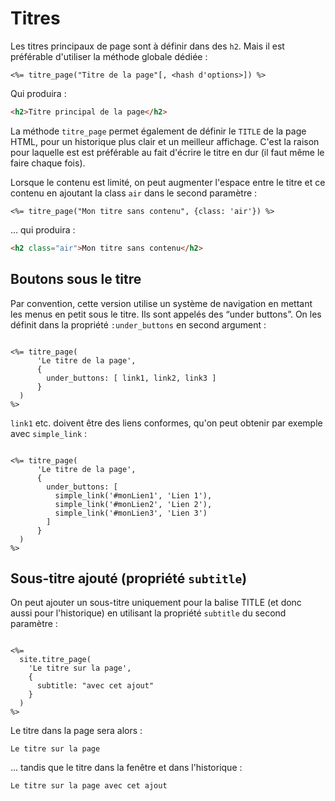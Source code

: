 # Titres

Les titres principaux de page sont à définir dans des `h2`. Mais il est préférable d'utiliser la méthode globale dédiée :

```erb
<%= titre_page("Titre de la page"[, <hash d'options>]) %>
```

Qui produira :

```html
<h2>Titre principal de la page</h2>
```

La méthode `titre_page` permet également de définir le `TITLE` de la page HTML, pour un historique plus clair et un meilleur affichage. C'est la raison pour laquelle est est préférable au fait d'écrire le titre en dur (il faut même le faire chaque fois).

Lorsque le contenu est limité, on peut augmenter l'espace entre le titre et ce contenu en ajoutant la class `air` dans le second paramètre :

```erb
<%= titre_page("Mon titre sans contenu", {class: 'air'}) %>
```

… qui produira :

```html
<h2 class="air">Mon titre sans contenu</h2>
```

## Boutons sous le titre

Par convention, cette version utilise un système de navigation en mettant les menus en petit sous le titre. Ils sont appelés des “under buttons”. On les définit dans la propriété `:under_buttons` en second argument :

```erb

<%= titre_page(
      'Le titre de la page',
      {
        under_buttons: [ link1, link2, link3 ]
      }
  )
%>

```

`link1` etc. doivent être des liens conformes, qu'on peut obtenir par exemple avec `simple_link` :


```erb

<%= titre_page(
      'Le titre de la page',
      {
        under_buttons: [
          simple_link('#monLien1', 'Lien 1'),
          simple_link('#monLien2', 'Lien 2'),
          simple_link('#monLien3', 'Lien 3')
        ]
      }
  )
%>

```

## Sous-titre ajouté (propriété `subtitle`)

On peut ajouter un sous-titre uniquement pour la balise TITLE (et donc aussi pour l'historique) en utilisant la propriété `subtitle` du second paramètre :

```erb

<%=
  site.titre_page(
    'Le titre sur la page',
    {
      subtitle: "avec cet ajout"
    }
  )
%>

```

Le titre dans la page sera alors :

```
Le titre sur la page
```

… tandis que le titre dans la fenêtre et dans l'historique :


```
Le titre sur la page avec cet ajout
```
